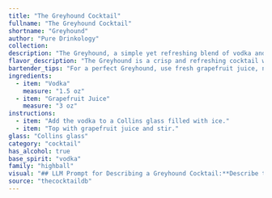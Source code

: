 ```yaml
---
title: "The Greyhound Cocktail"
fullname: "The Greyhound Cocktail"
shortname: "Greyhound"
author: "Pure Drinkology"
collection:
description: "The Greyhound, a simple yet refreshing blend of vodka and grapefruit juice, is a classic example of a **Highball**.  Its origins are debated, but it likely emerged in the 1930s, a testament to the rise of vodka cocktails during that era. "
flavor_description: "The Greyhound is a crisp and refreshing cocktail with a vibrant citrus character. The vodka provides a clean, smooth base, while the grapefruit juice delivers a tart, slightly bitter tang. The combination creates a balanced and invigorating drink with a slightly sweet finish.  It's a perfect choice for a warm day or a light, pre-dinner cocktail. "
bartender_tips: "For a perfect Greyhound, use fresh grapefruit juice, not bottled.  Chill both the vodka and juice before mixing for a refreshing drink.  Rim the glass with sugar for a sweet twist, or salt for a savory kick.  Don't over-shake, as it can bruise the grapefruit juice and create bitterness.  Serve it tall and icy, garnished with a grapefruit wedge. "
ingredients:
  - item: "Vodka"
    measure: "1.5 oz"
  - item: "Grapefruit Juice"
    measure: "3 oz"
instructions:
  - item: "Add the vodka to a Collins glass filled with ice."
  - item: "Top with grapefruit juice and stir."
glass: "Collins glass"
category: "cocktail"
has_alcohol: true
base_spirit: "vodka"
family: "highball"
visual: "## LLM Prompt for Describing a Greyhound Cocktail:**Describe the visual appearance of a Greyhound cocktail. Consider the following aspects:*** **Color:** What shade of pink or orange does the grapefruit juice impart? Is it a vibrant hue or more muted? * **Clarity:** Is the drink clear or does it have a slight cloudiness from the grapefruit juice? * **Texture:** Is the surface of the drink smooth or does it have any bubbles or foam?* **Glassware:** What type of glass is the cocktail typically served in? Is it tall and slender, or short and wide? * **Garnish:** Are there any garnishes added, like a grapefruit wedge, a sprig of rosemary, or an orange peel? If so, describe their placement and how they enhance the visual appeal. * **Overall Impression:** What is the overall aesthetic of the drink? Does it appear refreshing, sophisticated, or playful? **Remember to use vivid language and sensory details to bring the description to life.** "
source: "thecocktaildb"
---
```


